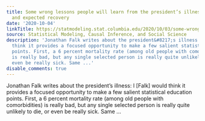 ```yaml
---
title: Some wrong lessons people will learn from the president’s illness, hospitalization,
  and expected recovery
date: '2020-10-04'
linkTitle: https://statmodeling.stat.columbia.edu/2020/10/03/some-wrong-lessons-people-will-learn-from-the-presidents-illness-hospitalization-and-expected-recovery/
source: Statistical Modeling, Causal Inference, and Social Science
description: 'Jonathan Falk writes about the president&#8217;s illness: I [Falk] would
  think it provides a focused opportunity to make a few salient statistical education
  points. First, a 6 percent mortality rate (among old people with comorbidities)
  is really bad, but any single selected person is really quite unlikely to die, or
  even be really sick. Same ...'
disable_comments: true
---
```

Jonathan Falk writes about the president&#8217;s illness: I [Falk] would think it provides a focused opportunity to make a few salient statistical education points. First, a 6 percent mortality rate (among old people with comorbidities) is really bad, but any single selected person is really quite unlikely to die, or even be really sick. Same ...